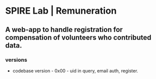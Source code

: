 # SPIRE Lab | Remuneration

## A web-app to handle registration for compensation of volunteers who contributed data.

### versions

-   codebase version - 0x00 - uid in query, email auth, register.
